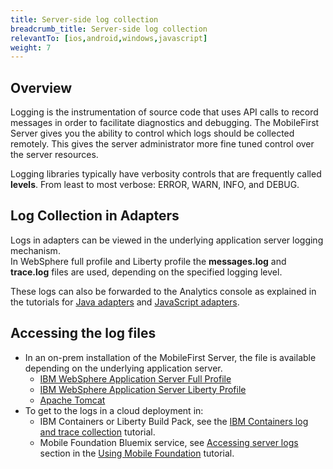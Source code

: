 ```yaml
---
title: Server-side log collection
breadcrumb_title: Server-side log collection
relevantTo: [ios,android,windows,javascript]
weight: 7
---
```

<!-- NLS_CHARSET=UTF-8 -->
## Overview
Logging is the instrumentation of source code that uses API calls to record messages in order to facilitate diagnostics and debugging. The MobileFirst Server gives you the ability to control  which logs should be collected remotely. This gives the server administrator more fine tuned control over the server resources.

Logging libraries typically have verbosity controls that are frequently called **levels**. From least to most verbose: ERROR, WARN, INFO, and DEBUG. 

## Log Collection in Adapters
Logs in adapters can be viewed in the underlying application server logging mechanism.  
In WebSphere full profile and Liberty profile the **messages.log** and **trace.log** files are used, depending on the specified logging level. 

These logs can also be forwarded to the Analytics console as explained in the tutorials for [Java adapters](java-adapter) and [JavaScript adapters](javascript-adapter).

## Accessing the log files
* In an on-prem installation of the MobileFirst Server, the file is available depending on the underlying application server. 
    * [IBM WebSphere Application Server Full Profile](http://ibm.biz/knowctr#SSEQTP_8.5.5/com.ibm.websphere.base.doc/ae/ttrb_trcover.html)
    * [IBM WebSphere Application Server Liberty Profile](http://ibm.biz/knowctr#SSEQTP_8.5.5/com.ibm.websphere.wlp.doc/ae/rwlp_logging.html?cp=SSEQTP_8.5.5%2F1-16-0-0)
    * [Apache Tomcat](http://tomcat.apache.org/tomcat-7.0-doc/logging.html)
* To get to the logs in a cloud deployment in:
    * IBM Containers or Liberty Build Pack, see the [IBM Containers log and trace collection](../../bluemix/mobilefirst-server-using-scripts/log-and-trace-collection/) tutorial.
    * Mobile Foundation Bluemix service, see [Accessing server logs](../../bluemix/using-mobile-foundation/#accessing-server-logs) section in the [Using Mobile Foundation](../../bluemix/using-mobile-foundation) tutorial.